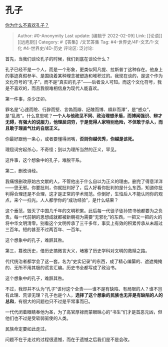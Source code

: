 # 孔子
[你为什么不喜欢孔子？](https://www.zhihu.com/question/307380107/answer/577484749)

> Author: #0-Anonymity
> Last update: [编辑于 2022-02-09]
> Link: [[论语]] [[远庖厨]]
> Category: #【答集】/文艺答集
> Tag: #4-世界史/4F-文艺/1-文化 #4-世界史/4D-历史
> 评论区:
> 泛讨论:

首先，当我们谈论孔子的时候，我们到底在谈论什么？

孔子已经不是一个人，而是一个形象，更类似阿凡提、拉斯普丁这种存在。他身上的事迹真假参半、是围绕着某种理念被塑造和堆积过的。我现在谈的，是这个作为文化符号的“孔子”，而不是“真实的孔子”——后者没人可知。而这个文化符号，我是不喜欢的，而且我很难相信身为现代人能喜欢。

第一件事，杀少正卯。

罪名是“心達而險、行辟而堅、言偽而辯、記醜而博、順非而澤”，是“惑众”，是“乱政”。什么意思呢？**一个人与他政见不同、政治理想矛盾，而博闻强识、辩才无碍，有强大的说服力，他理屈词穷，于是觉得人家特别危险，不但敢于杀人，而且敢于理直气壮的自居正义。**

你最好跟他一条心，或者要懂得闭嘴，**否则你越优秀，你越是该死。**

理屈词穷起杀心，不奇怪；到以为理所当然的正义，罕见。

这件事，这个想象中的孔子，难脱干系。

第二，删改诗经。

我痛恨删改原始古文献的人，不管他出于什么自以为正义的理由。删完了得意洋洋——思无邪。你要批判，你就批判好了，后人好看你批判的是什么东西，知道你批判得合理还是不合理，这才是正常的学术规范。你倒好，生怕后人不能认同你的观点，来个一扫光。人人都学你的“成功经验”，是什么结果？

这个垂范，毁灭了中国几千年的文明积累。此后每一代徒子徒孙焚书他都要为之负责。每一代前朝的思想成就都被新朝视为需要“无邪化”的东西，一把又一把的火的将中华文明清零。别看这个文明传承了三千多年，事实上有效的积累传承从未超过三百年。短的甚至不过两百年、一百年。

这个想象中的孔子，难辞其咎。

第三，篡改历史，借历史搞微言大义，堵塞了历史学科对文明的救赎之路。

代代统治者都学会了这一套。名为“史实记录”的东西，成了精心编纂的、遮遮掩掩的、无所不用其极的谎言汇编。历史书全都写成了政治书。

这个想象中的孔子，难辞其咎。

不过，我却并不认为“孔子”该付这个全责——谁不是有缺陷、有局限的人？谁不岂有此理、荒谬无理？孔子也是个人，**选择了这个想象的民族也无非是有缺陷的人的总和**，有很大的问题也只不过是平常事而已。

一代代闭着眼睛奉他为圣，为了高官厚禄而蒙眼昧心的“书生”们才是首恶元凶，但他们也不过是受软弱驱使的人类。

民族命定要如此走过。

问题不在于走过的过程很遗憾，而在于遗憾之后我们是不是会改。
